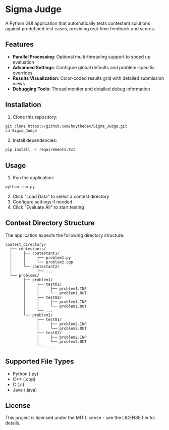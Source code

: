 # Sigma Judge

A Python GUI application that automatically tests contestant solutions against predefined test cases, providing real-time feedback and scores.

## Features

- **Parallel Processing**: Optional multi-threading support to speed up evaluation
- **Advanced Settings**: Configure global defaults and problem-specific overrides
- **Results Visualization**: Color-coded results grid with detailed submission views
- **Debugging Tools**: Thread monitor and detailed debug information

## Installation

1. Clone this repository:
```bash
git clone https://github.com/huythedev/Sigma_Judge.git
cd Sigma_Judge
```

2. Install dependencies:
```bash
pip install -r requirements.txt
```

## Usage

1. Run the application:
```bash
python run.py
```

2. Click "Load Data" to select a contest directory
3. Configure settings if needed
4. Click "Evaluate All" to start testing

## Contest Directory Structure

The application expects the following directory structure:

```
contest_directory/
  ├── contestants/
  │     ├── contestant1/
  │     │     ├── problem1.py
  │     │     └── problem2.cpp
  │     └── contestant2/
  │           └── ...
  └── problems/
        ├── problem1/
        │     ├── test01/
        │     │     ├── problem1.INP
        │     │     └── problem1.OUT
        │     ├── test02/
        │     │     ├── problem1.INP
        │     │     └── problem1.OUT
        │     └── ...
        └── problem2/
              ├── test01/
              │     ├── problem2.INP
              │     └── problem2.OUT
              ├── test02/
              │     ├── problem2.INP
              │     └── problem2.OUT
              └── ...
```

## Supported File Types

- Python (.py)
- C++ (.cpp)
- C (.c)
- Java (.java)

## License

This project is licensed under the MIT License - see the LICENSE file for details.
